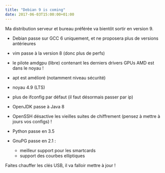 ```yaml
---
title: "Debian 9 is coming"
date: 2017-06-03T15:00:00+01:00
---
```


Ma distribution serveur et bureau préférée va bientôt sortir en version 9.

* Debian passe sur GCC 6 uniquement, et ne proposera plus de versions
  antérieures
* vim passe à la version 8 (donc plus de perfs)
* le pilote amdgpu (libre) contenant les derniers drivers GPUs AMD est dans le
  noyau !
* apt est amélioré (notamment niveau sécurité)
* noyau 4.9 (LTS)
* plus de ifconfig par défaut (il faut désormais passer par ip)
* OpenJDK passe à Java 8
* OpenSSH désactive les vieilles suites de chiffrement (pensez à mettre à jours
  vos configs) !
* Python passe en 3.5
* GnuPG passe en 2.1 :

  - meilleur support pour les smartcards
  - support des courbes elliptiques

Faites chauffer les clés USB, il va falloir mettre à jour !
